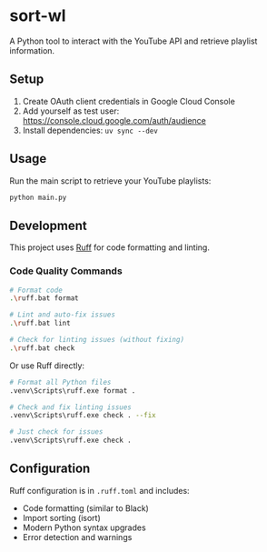 # sort-wl

A Python tool to interact with the YouTube API and retrieve playlist information.

## Setup

1. Create OAuth client credentials in Google Cloud Console
2. Add yourself as test user: https://console.cloud.google.com/auth/audience
3. Install dependencies: `uv sync --dev`

## Usage

Run the main script to retrieve your YouTube playlists:
```bash
python main.py
```

## Development

This project uses [Ruff](https://docs.astral.sh/ruff/) for code formatting and linting.

### Code Quality Commands

```bash
# Format code
.\ruff.bat format

# Lint and auto-fix issues
.\ruff.bat lint

# Check for linting issues (without fixing)
.\ruff.bat check
```

Or use Ruff directly:
```bash
# Format all Python files
.venv\Scripts\ruff.exe format .

# Check and fix linting issues
.venv\Scripts\ruff.exe check . --fix

# Just check for issues
.venv\Scripts\ruff.exe check .
```

## Configuration

Ruff configuration is in `.ruff.toml` and includes:
- Code formatting (similar to Black)
- Import sorting (isort)
- Modern Python syntax upgrades
- Error detection and warnings
